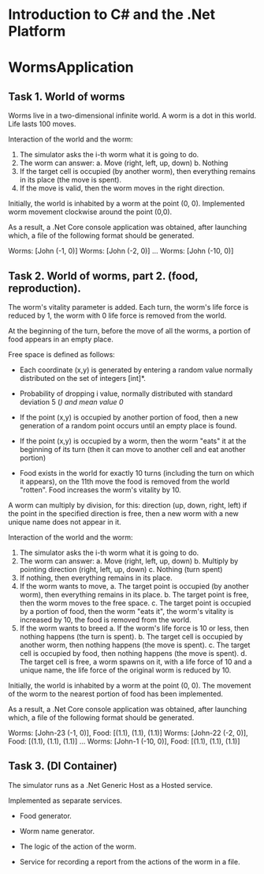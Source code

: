 # Introduction to C# and the .Net Platform
# WormsApplication

## Task 1. World of worms

Worms live in a two-dimensional infinite world. A worm is a dot in this world. Life lasts 100 moves.

Interaction of the world and the worm:
1. The simulator asks the i-th worm what it is going to do.
2. The worm can answer:
a. Move (right, left, up, down)
b. Nothing
3. If the target cell is occupied (by another worm), then everything remains in its place (the move is spent).
4. If the move is valid, then the worm moves in the right direction.

Initially, the world is inhabited by a worm at the point (0, 0). Implemented worm movement clockwise around the point (0,0).

As a result, a .Net Core console application was obtained, after launching which, a file of the following format should be generated.

Worms: [John (-1, 0)]
Worms: [John (-2, 0)]
…
Worms: [John (-10, 0)] 

## Task 2. World of worms, part 2. (food, reproduction).

The worm's vitality parameter is added. Each turn, the worm's life force is reduced by 1, the worm with 0 life force is removed from the world.

At the beginning of the turn, before the move of all the worms, a portion of food appears in an empty place.

Free space is defined as follows:

* Each coordinate (x,y) is generated by entering a random value normally distributed on the set of integers [int]*.

* Probability of dropping i value, normally distributed with standard deviation 5 (*) and mean value 0*

* If the point (x,y) is occupied by another portion of food, then a new generation of a random point occurs until an empty place is found.

* If the point (x,y) is occupied by a worm, then the worm "eats" it at the beginning of its turn (then it can move to another cell and eat another portion)

* Food exists in the world for exactly 10 turns (including the turn on which it appears), on the 11th move the food is removed from the world "rotten". Food increases the worm's vitality by 10.

A worm can multiply by division, for this:
direction (up, down, right, left)
if the point in the specified direction is free, then a new worm with a new unique name does not appear in it.

Interaction of the world and the worm:
1. The simulator asks the i-th worm what it is going to do.
2. The worm can answer:
a. Move (right, left, up, down)
b. Multiply by pointing direction (right, left, up, down)
c. Nothing (turn spent)
3. If nothing, then everything remains in its place.
4. If the worm wants to move,
a. The target point is occupied (by another worm), then everything remains in its place.
b. The target point is free, then the worm moves to the free space.
c. The target point is occupied by a portion of food, then the worm "eats it", the worm's vitality is increased by 10, the food is removed from the world.
5. If the worm wants to breed
a. If the worm's life force is 10 or less, then nothing happens (the turn is spent).
b. The target cell is occupied by another worm, then nothing happens (the move is spent).
c. The target cell is occupied by food, then nothing happens (the move is spent).
d. The target cell is free, a worm spawns on it, with a life force of 10 and a unique name, the life force of the original worm is reduced by 10.

Initially, the world is inhabited by a worm at the point (0, 0). The movement of the worm to the nearest portion of food has been implemented.

As a result, a .Net Core console application was obtained, after launching which, a file of the following format should be generated.

Worms: [John-23 (-1, 0)], Food: [(1.1), (1.1), (1.1)]
Worms: [John-22 (-2, 0)], Food: [(1.1), (1.1), (1.1)]
…
Worms: [John-1 (-10, 0)], Food: [(1.1), (1.1), (1.1)] 

## Task 3. (DI Container)

The simulator runs as a .Net Generic Host as a Hosted service.

Implemented as separate services.
* Food generator.

* Worm name generator.

* The logic of the action of the worm.

* Service for recording a report from the actions of the worm in a file.
